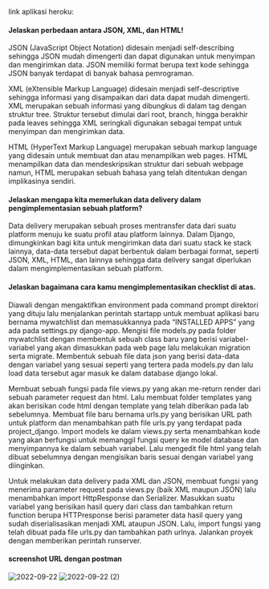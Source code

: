 link aplikasi heroku: 

#### Jelaskan perbedaan antara JSON, XML, dan HTML!
JSON (JavaScript Object Notation) didesain menjadi self-describing sehingga JSON mudah dimengerti dan dapat digunakan untuk menyimpan dan mengirimkan data. JSON memiliki format berupa text kode sehingga JSON banyak terdapat di banyak bahasa pemrograman.

XML (eXtensible Markup Language) didesain menjadi self-descriptive sehingga informasi yang disampaikan dari data dapat mudah dimengerti. XML merupakan sebuah informasi yang dibungkus di dalam tag dengan struktur tree. Struktur tersebut dimulai dari root, branch, hingga berakhir pada leaves sehingga XML seringkali digunakan sebagai tempat untuk menyimpan dan mengirimkan data.

HTML (HyperText Markup Language) merupakan sebuah markup language yang didesain untuk membuat dan atau menampilkan web pages. HTML menampilkan data dan mendeskripsikan struktur dari sebuah webpage namun, HTML merupakan sebuah bahasa yang telah ditentukan dengan implikasinya sendiri.


#### Jelaskan mengapa kita memerlukan data delivery dalam pengimplementasian sebuah platform?
Data delivery merupakan sebuah proses mentransfer data dari suatu platform menuju ke suatu profil atau platform lainnya. Dalam Django, dimungkinkan bagi kita untuk mengirimkan data dari suatu stack ke stack lainnya, data-data tersebut dapat berbentuk dalam berbagai format, seperti JSON, XML, HTML, dan lainnya sehingga data delivery sangat diperlukan dalam mengimplementasikan sebuah platform.

#### Jelaskan bagaimana cara kamu mengimplementasikan checklist di atas.
Diawali dengan mengaktifkan environment pada command prompt direktori yang dituju lalu menjalankan perintah startapp untuk membuat aplikasi baru bernama mywatchlist dan memasukkannya pada “INSTALLED APPS” yang ada pada settings.py django-app.
Mengisi file models.py pada folder mywatchlist dengan membentuk sebuah class baru yang berisi variabel-variabel yang akan dimasukkan pada web page lalu melakukan migration serta migrate. Membentuk sebuah file data json yang berisi data-data dengan variabel yang sesuai seperti yang tertera pada models.py dan lalu load data tersebut agar masuk ke dalam database django lokal.

Membuat sebuah fungsi pada file views.py yang akan me-return render dari sebuah parameter request dan html. Lalu membuat folder templates yang akan berisikan code html dengan template yang telah diberikan pada lab sebelumnya. Membuat file baru bernama urls.py yang berisikan URL path untuk platform dan menambahkan path file urls.py yang terdapat pada project_django.
Import models ke dalam views.py serta menambahkan kode yang akan berfungsi untuk memanggil fungsi query ke model database dan menyimpannya ke dalam sebuah variabel. Lalu mengedit file html yang telah dibuat sebelumnya dengan mengisikan baris sesuai dengan variabel yang diinginkan.

Untuk melakukan data delivery pada XML dan JSON, membuat fungsi yang menerima parameter request pada views.py (baik XML maupun JSON) lalu menambahkan import HttpResponse dan Serializer. Masukkan suatu variabel yang berisikan hasil query dari class dan tambahkan return function berupa HTTPresponse berisi parameter data hasil query yang sudah diserialisasikan menjadi XML ataupun JSON. Lalu, import fungsi yang telah dibuat pada file urls.py dan tambahkan path urlnya. Jalankan proyek dengan memberikan perintah runserver.

#### screenshot URL dengan postman
![2022-09-22](https://user-images.githubusercontent.com/112617784/191607788-0791e760-12ca-438f-aa24-f2ac520ec2be.png)
![2022-09-22 (2)](https://user-images.githubusercontent.com/112617784/191607952-ab909742-4095-46b2-8c42-ce3f902c8a44.png)